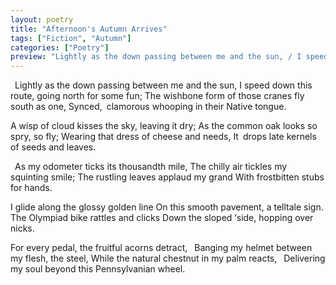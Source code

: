 ```yaml
---
layout: poetry
title: "Afternoon's Autumn Arrives"
tags: ["Fiction", "Autumn"]
categories: ["Poetry"]
preview: "Lightly as the down passing between me and the sun, / I speed down this route, going north for some fun..."
---
```

&ensp;Lightly as the down passing between me and the sun,
I speed down this route, going north for some fun;
The wishbone form of those cranes fly south as one,
Synced,&ensp;clamorous whooping in their Native tongue.

A wisp of cloud kisses the sky, leaving it dry;
As the common oak looks so spry, so fly;
Wearing that dress of cheese and needs,
It&ensp;drops late kernels of seeds and leaves.

&ensp;As my odometer ticks its thousandth mile,
The chilly air tickles my squinting smile;
The rustling leaves applaud my grand
With frostbitten stubs for hands.

I glide along the glossy golden line
On this smooth pavement, a telltale sign.
The Olympiad bike rattles and clicks
Down the sloped ‘side, hopping over&ensp;nicks.

For every pedal, the fruitful acorns detract,
&ensp;Banging my helmet between my flesh, the steel,
While the natural chestnut in my palm reacts,
&ensp;Delivering my soul beyond this Pennsylvanian wheel.
